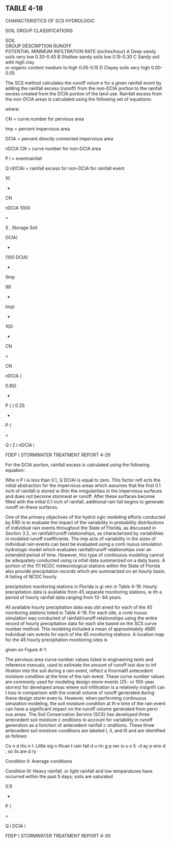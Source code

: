 <!-- NEEDS USER REVIEW -->
## TABLE  4-18 
 

 CHARACTERISTICS  OF  SCS  HYDROLOGIC 

 SOIL  GROUP  CLASSIFICATIONS
 
 
SOIL  
GROUP 
DESCRIPTION 
RUNOFF  
POTENTIAL 
MINIMUM 
INFILTRATION  RATE 
(inches/hour) 
A Deep sandy soils very low 0.30-0.45 
B Shallow sandy soils low 0.15-0.30 
C Sandy soil with high clay  
or organic content 
medium to high 0.05-0.15 
D Clayey soils very high 0.00-0.05 
 
 

 

 The SCS method calculates the runoff volum
e for a given rainfall event by adding the 
rainfall excess (runoff) from the non-DCIA portion 
to the rainfall excess created from the DCIA 
portion of the land use.  Rainfall excess from
 the non-DCIA areas is calculated using the 
following set of equations: 

 
 
where: 
 
 
CN 
 = curve number for pervious area 
 
 
Imp
  = percent impervious area 
 
 
DCIA
  = percent directly connected impervious area 
 
 
nDCIA CN
 = curve number for non-DCIA area 
 
 
P
i
  = eventrainfall 
 
 Q
nDCIAi
  = rainfall excess for non-DCIA for rainfall event  
 

 
 
10
  
-
  
CN
  
nDCIA
1000
   
=
   
  S
,
   Storage
Soil
 
 
 
DCIA)
  
-
  
(100
DCIA)
  
-
  
(Imp
  
98
  
+
  
Imp)
  
-
  
100
  
*
  
CN
   
=
   
CN
   
nDCIA
(
 
 
 
0.8S)
  
+
  
P
(
)
0.2S
  
-
  
P
(
   
=
   
Q
i
2
i
nDCIA
i
 
 

FDEP \ STORMWATER  TREATMENT  REPORT 
4-29 
 
 

 For the DCIA portion, rainfall excess is calculated using the following equation: 

 
Whe n P
i
 is less than 0.1, Q 
DCIAi
 is equal to zero.  This factor refl ects the initial abstraction for the 
impervious areas which assumes that the first 0.1 inch
 of rainfall is stored w
ithin the irregularities in 
the impervious surfaces and does not become stormwat
er runoff.  After these surfaces become filled 
with the initial 0.1 inch of rainfall, additional rain
fall begins to generate runoff on these surfaces. 
 

 One of the primary objectives of the hydrol
ogic modeling efforts conducted by ERD is to 
evaluate the impact of the variability in probability
 distributions of individual rain events throughout 
the State of Florida, as discussed in Section 
3.2, on rainfall/runoff relationships, as characterized by 
variabilities in modeled runoff coefficients.  The imp
acts of variability in the 
sizes of individual rain 
events can best be evaluated using a conti
nuous simulation hydrologic model which evaluates 
rainfall/runoff relationships over an extended period 
of time.  However, this type of continuous 
modeling cannot be adequately conducted using ra
infall data summarized on a daily basis.  A 
portion of the 111 NCDC meteorological stations 
within the State of Florida also provide 
precipitation records which are summarized on an hourly basis.  A listing of NCDC hourly 

precipitation monitoring stations in Florida is gi
ven in Table 4-19.  Hourly precipitation data is 
available from 45 separate monitoring stations, w
ith a period of hourly rainfall data ranging from 13-
64 years. 

 

 All available hourly precipitation data was obt
ained for each of the 45 monitoring stations 
listed in Table 4-19.  For each site, a conti
nuous simulation was conducted of rainfall/runoff 
relationships using the entire record
 of hourly precipitation data for each site based on the SCS curve 
number method.  This modeling included a mean of
 approximately 4685 individual rain events for 
each of the 45 monitoring stations.  A location map for the 45 hourly precipitation monitoring sites is 

given on Figure 4-1. 

 

 The pervious area curve number values listed 
in engineering texts and reference manuals, 
used to estimate the amount of runoff lost due to inf
iltration into the soil during a  rain event, reflect 
a ﬁnormalﬂ antecedent moisture condition at the time 
of the rain event.  These curve number values 
are commonly used for modeling design storm events
 (25- or 100-year storms) for developed areas 
where soil infiltration is a relatively insignifi can
t loss in comparison with the overall volume of 
runoff generated during these design storm even
ts.  However, when performing continuous 
simulation modeling, the soil moisture condition at th
e time of the rain event can have a significant 
impact on the runoff volume generated from pervi
ous areas.  The Soil Conservation Service (SCS) 
has developed three antecedent soil moisture c
onditions to account for variability in runoff 
generation as a function of antecedent rainfall c
onditions.  These three antecedent soil moisture 
conditions are labeled I, II, and III and are identified as follows: 

 
 
Co n d itio n  I: Little sig n ifican t rain fall d u rin g  p rev io u s 5 -d ay p erio d ; so ils are d ry 
 

 Condition II: Average conditions 

 

 Condition III: Heavy rainfall, or 
light rainfall and low temperatures
 have occurred within the past 
   5 days; soils are saturated 
 
 
0.1)
   
-
   
P
(
   
=
   
Q
i
DCIA
i
 
 

FDEP \ STORMWATER  TREATMENT  REPORT 
4-30
